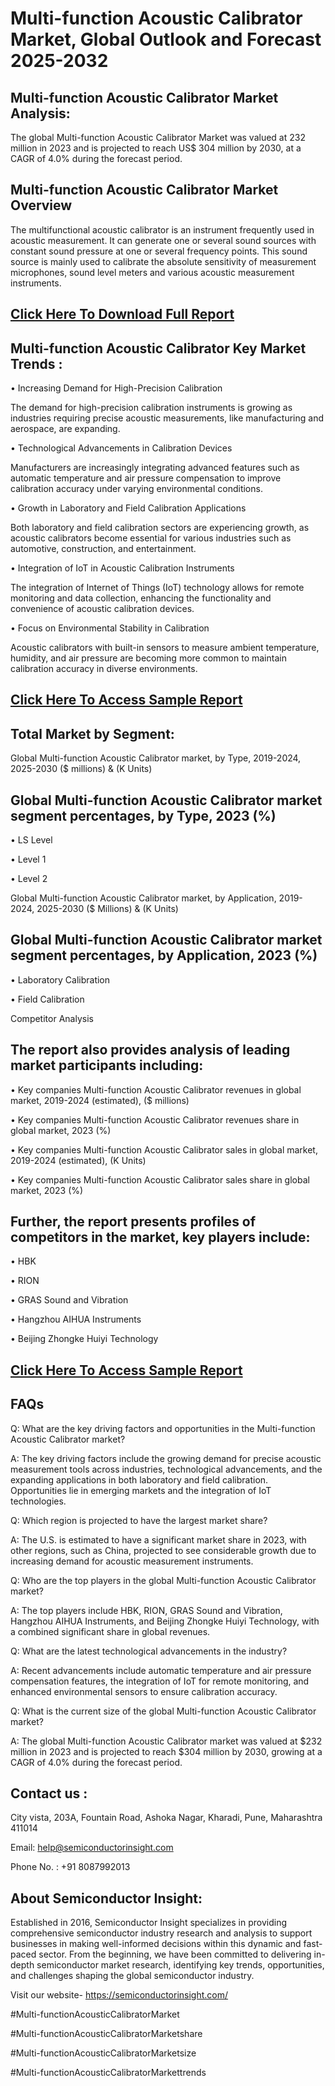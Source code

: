 Multi-function Acoustic Calibrator Market, Global Outlook and Forecast 2025-2032
=
Multi-function Acoustic Calibrator Market Analysis:
-
The global Multi-function Acoustic Calibrator Market was valued at 232 million in 2023 and is projected to reach US$ 304 million by 2030, at a CAGR of 4.0% during the forecast period.

Multi-function Acoustic Calibrator Market Overview
-
The multifunctional acoustic calibrator is an instrument frequently used in acoustic measurement. It can generate one or several sound sources with constant sound pressure at one or several frequency points. This sound source is mainly used to calibrate the absolute sensitivity of measurement microphones, sound level meters and various acoustic measurement instruments. 

[Click Here To Download Full Report](https://semiconductorinsight.com/report/multi-function-acoustic-calibrator-market/)
-
Multi-function Acoustic Calibrator Key Market Trends  :
-
•	Increasing Demand for High-Precision Calibration

The demand for high-precision calibration instruments is growing as industries requiring precise acoustic measurements, like manufacturing and aerospace, are expanding.

•	Technological Advancements in Calibration Devices

Manufacturers are increasingly integrating advanced features such as automatic temperature and air pressure compensation to improve calibration accuracy under varying environmental conditions.

•	Growth in Laboratory and Field Calibration Applications

Both laboratory and field calibration sectors are experiencing growth, as acoustic calibrators become essential for various industries such as automotive, construction, and entertainment.

•	Integration of IoT in Acoustic Calibration Instruments

The integration of Internet of Things (IoT) technology allows for remote monitoring and data collection, enhancing the functionality and convenience of acoustic calibration devices.

•	Focus on Environmental Stability in Calibration

Acoustic calibrators with built-in sensors to measure ambient temperature, humidity, and air pressure are becoming more common to maintain calibration accuracy in diverse environments.

[Click Here To Access Sample Report](https://semiconductorinsight.com/download-sample-report/?product_id=92780)
-
Total Market by Segment:
-
Global Multi-function Acoustic Calibrator market, by Type, 2019-2024, 2025-2030 ($ millions) & (K Units)

Global Multi-function Acoustic Calibrator market segment percentages, by Type, 2023 (%)
-
•	LS Level

•	Level 1

•	Level 2

Global Multi-function Acoustic Calibrator market, by Application, 2019-2024, 2025-2030 ($ Millions) & (K Units)

Global Multi-function Acoustic Calibrator market segment percentages, by Application, 2023 (%)
-
•	Laboratory Calibration

•	Field Calibration

Competitor Analysis

The report also provides analysis of leading market participants including:
-
•	Key companies Multi-function Acoustic Calibrator revenues in global market, 2019-2024 (estimated), ($ millions)

•	Key companies Multi-function Acoustic Calibrator revenues share in global market, 2023 (%)

•	Key companies Multi-function Acoustic Calibrator sales in global market, 2019-2024 (estimated), (K Units)

•	Key companies Multi-function Acoustic Calibrator sales share in global market, 2023 (%)

Further, the report presents profiles of competitors in the market, key players include:
-
•	HBK

•	RION

•	GRAS Sound and Vibration

•	Hangzhou AIHUA Instruments

•	Beijing Zhongke Huiyi Technology

[Click Here To Access Sample Report](https://semiconductorinsight.com/download-sample-report/?product_id=92780)
-
FAQs
-
Q: What are the key driving factors and opportunities in the Multi-function Acoustic Calibrator market?

A: The key driving factors include the growing demand for precise acoustic measurement tools across industries, technological advancements, and the expanding applications in both laboratory and field calibration. Opportunities lie in emerging markets and the integration of IoT technologies.

Q: Which region is projected to have the largest market share?

A: The U.S. is estimated to have a significant market share in 2023, with other regions, such as China, projected to see considerable growth due to increasing demand for acoustic measurement instruments.

Q: Who are the top players in the global Multi-function Acoustic Calibrator market?

A: The top players include HBK, RION, GRAS Sound and Vibration, Hangzhou AIHUA Instruments, and Beijing Zhongke Huiyi Technology, with a combined significant share in global revenues.

Q: What are the latest technological advancements in the industry?

A: Recent advancements include automatic temperature and air pressure compensation features, the integration of IoT for remote monitoring, and enhanced environmental sensors to ensure calibration accuracy.

Q: What is the current size of the global Multi-function Acoustic Calibrator market?

A: The global Multi-function Acoustic Calibrator market was valued at $232 million in 2023 and is projected to reach $304 million by 2030, growing at a CAGR of 4.0% during the forecast period.

Contact us : 
-
City vista, 203A, Fountain Road, Ashoka Nagar, Kharadi, Pune, Maharashtra 411014

Email: help@semiconductorinsight.com

Phone No. : +91 8087992013

About Semiconductor Insight:
-
Established in 2016, Semiconductor Insight specializes in providing comprehensive semiconductor industry research and analysis to support businesses in making well-informed decisions within this dynamic and fast-paced sector. From the beginning, we have been committed to delivering in-depth semiconductor market research, identifying key trends, opportunities, and challenges shaping the global semiconductor industry.

Visit our website- https://semiconductorinsight.com/

#Multi-functionAcousticCalibratorMarket 

#Multi-functionAcousticCalibratorMarketshare

#Multi-functionAcousticCalibratorMarketsize

#Multi-functionAcousticCalibratorMarkettrends 
 
 

